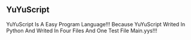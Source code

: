 ## YuYuScript
YuYuScript Is A Easy Program Language!!! Because YuYuScript Writed In Python And Writed In Four Files And One Test File Main.yys!!!
